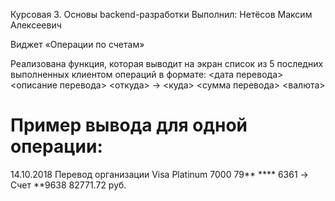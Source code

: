 Курсовая 3. Основы backend-разработки
Выполнил: Нетёсов Максим Алексеевич

Виджет «Операции по счетам»

Реализована функция, которая выводит на экран список из 5 последних выполненных клиентом операций в формате:
<дата перевода> <описание перевода>
<откуда> -> <куда>
<сумма перевода> <валюта>

# Пример вывода для одной операции:
14.10.2018 Перевод организации
Visa Platinum 7000 79** **** 6361 -> Счет **9638
82771.72 руб.
